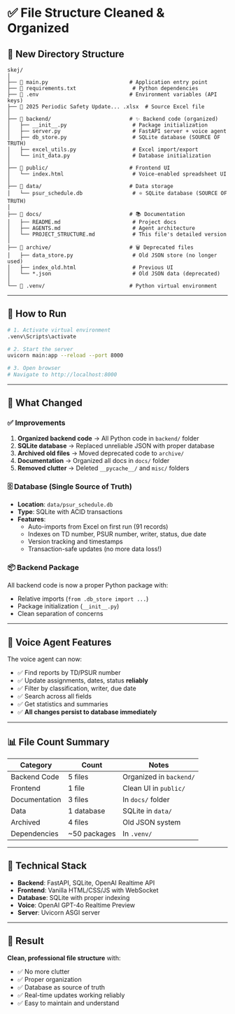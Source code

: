 # ✅ File Structure Cleaned & Organized

## 📂 New Directory Structure

```
skej/
│
├── 📄 main.py                          # Application entry point
├── 📄 requirements.txt                  # Python dependencies  
├── 📄 .env                             # Environment variables (API keys)
├── 📄 2025 Periodic Safety Update... .xlsx  # Source Excel file
│
├── 📁 backend/                         # ✨ Backend code (organized)
│   ├── __init__.py                     # Package initialization
│   ├── server.py                       # FastAPI server + voice agent
│   ├── db_store.py                     # SQLite database (SOURCE OF TRUTH)
│   ├── excel_utils.py                  # Excel import/export
│   └── init_data.py                    # Database initialization
│
├── 📁 public/                          # Frontend UI
│   └── index.html                      # Voice-enabled spreadsheet UI
│
├── 📁 data/                            # Data storage
│   └── psur_schedule.db                # ⭐ SQLite database (SOURCE OF TRUTH)
│
├── 📁 docs/                            # 📚 Documentation
│   ├── README.md                       # Project docs
│   ├── AGENTS.md                       # Agent architecture
│   └── PROJECT_STRUCTURE.md            # This file's detailed version
│
├── 📁 archive/                         # 🗑️ Deprecated files
│   ├── data_store.py                   # Old JSON store (no longer used)
│   ├── index_old.html                  # Previous UI
│   └── *.json                          # Old JSON data (deprecated)
│
└── 📁 .venv/                           # Python virtual environment
```

---

## 🚀 How to Run

```bash
# 1. Activate virtual environment
.venv\Scripts\activate

# 2. Start the server
uvicorn main:app --reload --port 8000

# 3. Open browser
# Navigate to http://localhost:8000
```

---

## 🎯 What Changed

### ✅ Improvements
1. **Organized backend code** → All Python code in `backend/` folder
2. **SQLite database** → Replaced unreliable JSON with proper database
3. **Archived old files** → Moved deprecated code to `archive/`
4. **Documentation** → Organized all docs in `docs/` folder
5. **Removed clutter** → Deleted `__pycache__/` and `misc/` folders

### 🗄️ Database (Single Source of Truth)
- **Location**: `data/psur_schedule.db`
- **Type**: SQLite with ACID transactions
- **Features**:
  - Auto-imports from Excel on first run (91 records)
  - Indexes on TD number, PSUR number, writer, status, due date
  - Version tracking and timestamps
  - Transaction-safe updates (no more data loss!)

### 📦 Backend Package
All backend code is now a proper Python package with:
- Relative imports (`from .db_store import ...`)
- Package initialization (`__init__.py`)
- Clean separation of concerns

---

## 🎤 Voice Agent Features

The voice agent can now:
- ✅ Find reports by TD/PSUR number
- ✅ Update assignments, dates, status **reliably**
- ✅ Filter by classification, writer, due date  
- ✅ Search across all fields
- ✅ Get statistics and summaries
- ✅ **All changes persist to database immediately**

---

## 📊 File Count Summary

| Category | Count | Notes |
|----------|-------|-------|
| Backend Code | 5 files | Organized in `backend/` |
| Frontend | 1 file | Clean UI in `public/` |
| Documentation | 3 files | In `docs/` folder |
| Data | 1 database | SQLite in `data/` |
| Archived | 4 files | Old JSON system |
| Dependencies | ~50 packages | In `.venv/` |

---

## 🔧 Technical Stack

- **Backend**: FastAPI, SQLite, OpenAI Realtime API
- **Frontend**: Vanilla HTML/CSS/JS with WebSocket
- **Database**: SQLite with proper indexing
- **Voice**: OpenAI GPT-4o Realtime Preview
- **Server**: Uvicorn ASGI server

---

## 🎉 Result

**Clean, professional file structure** with:
- ✅ No more clutter
- ✅ Proper organization
- ✅ Database as source of truth
- ✅ Real-time updates working reliably
- ✅ Easy to maintain and understand
